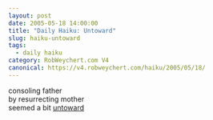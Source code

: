 ```yaml
---
layout: post
date: 2005-05-18 14:00:00
title: "Daily Haiku: Untoward"
slug: haiku-untoward
tags:
  - daily haiku
category: RobWeychert.com V4
canonical: https://v4.robweychert.com/haiku/2005/05/18/
---
```


consoling father  
by resurrecting mother  
seemed a bit [untoward](http://dictionary.reference.com/wordoftheday/archive/2005/05/18.html)